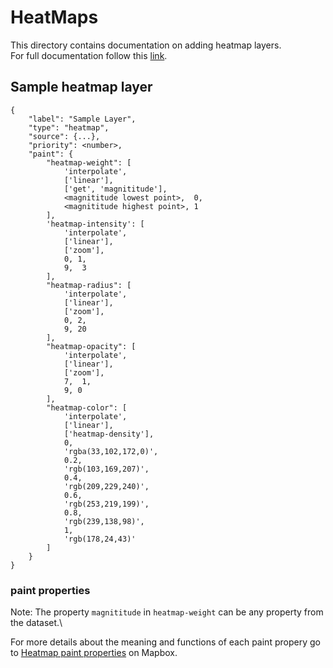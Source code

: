 # HeatMaps

This directory contains documentation on adding heatmap layers.\
For full documentation follow this [link](https://docs.mapbox.com/help/tutorials/make-a-heatmap-with-mapbox-gl-js/).

## Sample heatmap layer

```
{
    "label": "Sample Layer",
    "type": "heatmap",
    "source": {...},
    "priority": <number>,
    "paint": {
        "heatmap-weight": [
            'interpolate',
            ['linear'],
            ['get', 'magnititude'],
            <magnititude lowest point>,  0,
            <magnititude highest point>, 1
        ],
        'heatmap-intensity': [
            'interpolate',
            ['linear'],
            ['zoom'],
            0, 1,
            9,  3
        ],
        "heatmap-radius": [
            'interpolate',
            ['linear'],
            ['zoom'],
            0, 2,
            9, 20
        ],
        "heatmap-opacity": [
            'interpolate',
            ['linear'],
            ['zoom'],
            7,  1,
            9, 0
        ],
        "heatmap-color": [
            'interpolate',
            ['linear'],
            ['heatmap-density'],
            0,
            'rgba(33,102,172,0)',
            0.2,
            'rgb(103,169,207)',
            0.4,
            'rgb(209,229,240)',
            0.6,
            'rgb(253,219,199)',
            0.8,
            'rgb(239,138,98)',
            1,
            'rgb(178,24,43)'
        ]
    }
}
```

### paint properties

Note: The property `magnititude` in `heatmap-weight` can be any property from the dataset.\

For more details about the meaning and functions of each paint propery go to [Heatmap paint properties](https://docs.mapbox.com/help/tutorials/make-a-heatmap-with-mapbox-gl-js/#heatmap-paint-properties) on Mapbox.
